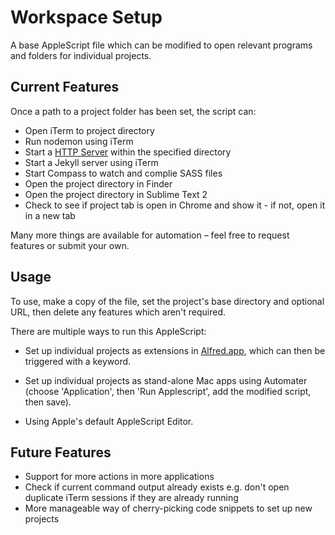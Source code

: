 # Workspace Setup

A base AppleScript file which can be modified to open relevant programs and folders for individual projects.

## Current Features

Once a path to a project folder has been set, the script can:

* Open iTerm to project directory
* Run nodemon using iTerm
* Start a [HTTP Server](http://blog.nodejitsu.com/http-server) within the specified directory
* Start a Jekyll server using iTerm
* Start Compass to watch and complie SASS files
* Open the project directory in Finder
* Open the project directory in Sublime Text 2
* Check to see if project tab is open in Chrome and show it - if not, open it in a new tab

Many more things are available for automation – feel free to request features or submit your own.

## Usage

To use, make a copy of the file, set the project's base directory and optional URL, then delete any features which aren't required.

There are multiple ways to run this AppleScript:

* Set up individual projects as extensions in [Alfred.app](http://www.alfredapp.com/), which can then be triggered with a keyword.

* Set up individual projects as stand-alone Mac apps using Automater (choose 'Application', then 'Run Applescript', add the modified script, then save).

* Using Apple's default AppleScript Editor.

## Future Features

* Support for more actions in more applications
* Check if current command output already exists e.g. don't open duplicate iTerm sessions if they are already running
* More manageable way of cherry-picking code snippets to set up new projects